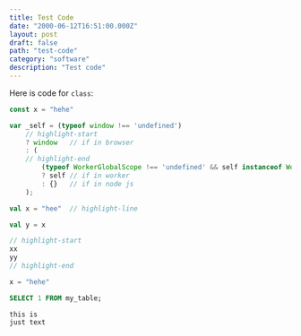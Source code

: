 ```yaml
---
title: Test Code
date: "2000-06-12T16:51:00.000Z"
layout: post
draft: false
path: "test-code"
category: "software"
description: "Test code"
---
```


Here is code for `class`:

```javascript
const x = "hehe"

var _self = (typeof window !== 'undefined') 
	// highlight-start
	? window   // if in browser 
	: (
	// highlight-end
		(typeof WorkerGlobalScope !== 'undefined' && self instanceof WorkerGlobalScope)
		? self // if in worker
		: {}   // if in node js 
	);
```

```scala
val x = "hee"  // highlight-line

val y = x

// highlight-start
xx
yy
// highlight-end
```

```python
x = "hehe"
```

```sql
SELECT 1 FROM my_table;
```

```
this is
just text
```